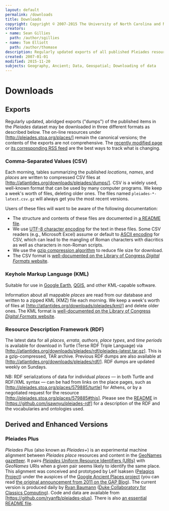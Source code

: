 ```yaml
---
layout: default
permalink: /downloads
title: Downloads
copyright: Copyright © 2007-2015 The University of North Carolina and New York University.
creators:
- name: Sean Gillies
  path: /author/sgillies
- name: Tom Elliott
  path: /author/thomase
description: Regularly updated exports of all published Pleiades resources are available in multiple formats including CSV, KML, and RDF.
created: 2007-01-01
modified: 2015-11-20
subjects: Geography, Ancient; Data, Geospatial; Downloading of data
---
```


# Downloads

## Exports

Regularly updated, abridged exports ("dumps") of the published items in the _Pleiades_ dataset may be downloaded in three different formats as described below. The on-line resources under [http://pleiades.stoa.org/places/] remain the canonical versions; the contents of the exports are not comprehensive. The [recently modified page](http://pleiades.stoa.org/recently_modified) or [its corresponding RSS feed](http://pleiades.stoa.org/news/changes/RSS) are the best ways to track what is changing.

### Comma-Separated Values (CSV)

Each morning, tables summarizing the published _locations_, _names_, and _places_ are written to compressed CSV files at [http://atlantides.org/downloads/pleiades/dumps/]. CSV is a widely used, well-known format that can be used by many computer programs. We keep a week's worth of files, deleting older ones. The files named `pleiades-*-latest.csv.gz` will always get you the most recent versions.

Users of these files will want to be aware of the following documentation:

*   The structure and contents of these files are documented in [a README file](http://atlantides.org/downloads/pleiades/dumps/README.txt).
*   We use [UTF-8 character encoding](https://en.wikipedia.org/wiki/UTF-8) for the text in these files. Some CSV readers (e.g., Microsoft Excel) assume or default to [ASCII encoding](https://en.wikipedia.org/wiki/ASCII) for CSV, which can lead to the mangling of Roman characters with diacritics as well as characters in non-Roman scripts.
*   We use the [gzip compression algorithm](https://en.wikipedia.org/wiki/Gzip) to reduce file size for download.
*   The CSV format is [well-documented on the Library of Congress _Digital Formats_ website](http://www.digitalpreservation.gov/formats/fdd/fdd000323.shtml "CSV format documentation from the Library of Congress").

### Keyhole Markup Language (KML)

Suitable for use in [Google Earth](https://www.google.com/earth/), [QGIS](http://www.qgis.org/en/site/), and other KML-capable software.

Information about all mappable _places_ are read from our database and written to a zipped KML (KMZ) file each morning. We keep a week's worth of files at [http://atlantides.org/downloads/pleiades/kml/] and delete older ones. The KML format is [well-documented on the Library of Congress _Digital Formats_ website](http://www.digitalpreservation.gov/formats/fdd/fdd000340.shtml "KML format documentation from the Library of Congress").

### Resource Description Framework (RDF)

The latest data for all _places_, _errata_, _authors_, _place types_, and _time periods_ is available for download in Turtle (Terse RDF Triple Language) via [http://atlantides.org/downloads/pleiades/rdf/pleiades-latest.tar.gz]. This is a gzip-compressed, TAR archive. Previous RDF dumps are also available at [http://atlantides.org/downloads/pleiades/rdf/]. RDF dumps are updated weekly on Sundays.

NB: RDF serializations of data for individual _places_ — in both Turtle and RDF/XML syntax — can be had from links on the place pages, such as [http://pleiades.stoa.org/places/579885/turtle] for Athens, or by a negotiated request for the resource [http://pleiades.stoa.org/places/579885#this]. Please see the [README](https://github.com/isawnyu/pleiades-rdf/blob/master/README.rst) in [https://github.com/isawnyu/pleiades-rdf] for a description of the RDF and the vocabularies and ontologies used.

## Derived and Enhanced Versions

### Pleiades Plus

_Pleiades Plus_ (also known as _Pleiades+_) is an experimental machine alignment between _Pleiades_ _place_ resources and content in the [GeoNames gazetteer](http://www.geonames.org/). It pairs [_Pleiades_ Uniform Resource Identifiers (URIs)](http://pleiades.stoa.org/help/what-are-pleiades-uris) with _GeoNames_ URIs when a given pair seems likely to identify the same place. This alignment was conceived and prototyped by Leif Isaksen ([Pelagios Project](http://pelagios-project.blogspot.com/)) under the auspices of the [Google Ancient Places project](http://googleancientplaces.wordpress.com/about/) (you can read [the original announcement from 2011 on the GAP Blog](http://googleancientplaces.wordpress.com/2011/01/24/pleiades-adapting-the-ancient-world-gazetteer-for-gap-%E2%80%93-by-leif-isaksen/)). The current version is produced daily by [Ryan Baumann](http://ryanfb.github.io/) ([Duke Collaboratory for Classics Computing](http://blogs.library.duke.edu/dcthree/)). Code and data are available from [https://github.com/ryanfb/pleiades-plus]. There is also [an essential README file](https://github.com/ryanfb/pleiades-plus/blob/master/README.md).
